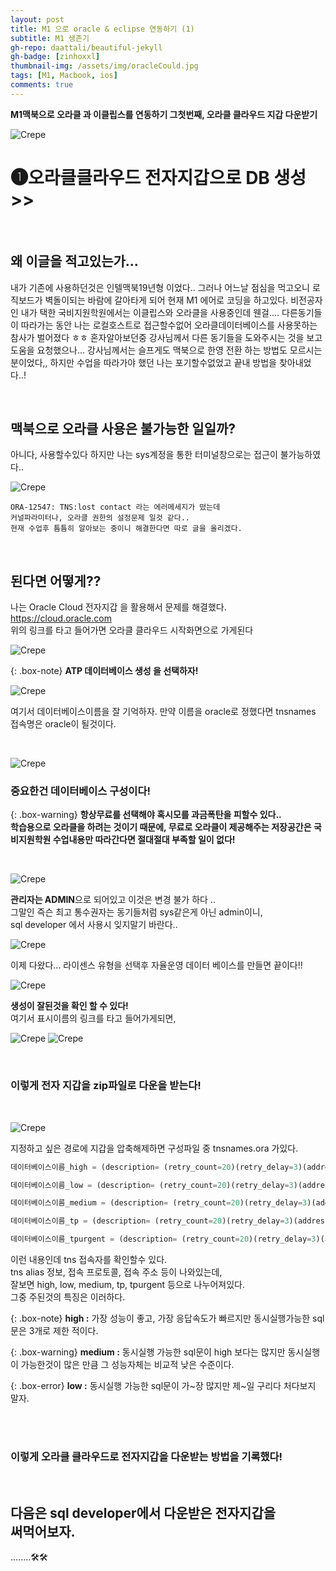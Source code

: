 ```yaml
---
layout: post
title: M1 으로 oracle & eclipse 연동하기 (1)
subtitle: M1 생존기
gh-repo: daattali/beautiful-jekyll
gh-badge: [zinhoxxl]
thumbnail-img: /assets/img/oracleCould.jpg
tags: [M1, Macbook, ios]
comments: true
---
```


**M1맥북으로 오라클 과 이클립스를 연동하기 그첫번째, 오라클 클라우드 지갑 다운받기**

![Crepe](https://media.vlpt.us/images/zinhoxxl/post/43d68fbc-244b-47e8-b7c6-d27c649a7276/Oracle_Cloud_4f8.jpeg)

# ❶오라클클라우드 전자지갑으로 DB 생성>> #

<BR>

## 왜 이글을 적고있는가... ##


내가 기존에 사용하던것은 인텔맥북19년형 이었다.. 그러나 어느날 점심을 먹고오니 로직보드가 벽돌이되는 바람에 갈아타게 되어 현재 M1 에어로 코딩을 하고있다.
비전공자인 내가 택한 국비지원학원에서는 이클립스와 오라클을 사용중인데
웬걸.... 다른동기들이 따라가는 동안 나는 로컬호스트로 접근할수없어 오라클데이터베이스를 사용못하는 참사가 벌어졌다 ㅎㅎ
혼자알아보던중 강사님께서 다른 동기들을 도와주시는 것을 보고 도움을 요청했으나... 강사님께서는 슬프게도 맥북으로 한영 전환 하는 방법도 모르시는 분이었다,,
하지만 수업을 따라가야 했던 나는 포기할수없었고 끝내 방법을 찾아내었다..!

<BR>

## 맥북으로 오라클 사용은 불가능한 일일까? ##

아니다, 사용할수있다 
하지만 나는 sys계정을 통한 터미널창으로는 접근이 불가능하였다..

![Crepe](https://media.vlpt.us/images/zinhoxxl/post/0fe26442-7623-41b9-8404-87ce521d805f/%E1%84%89%E1%85%B3%E1%84%8F%E1%85%B3%E1%84%85%E1%85%B5%E1%86%AB%E1%84%89%E1%85%A3%E1%86%BA%202021-12-08%20%E1%84%8B%E1%85%A9%E1%84%92%E1%85%AE%203.49.25.png)


~~~
ORA-12547: TNS:lost contact 라는 에러메세지가 떴는데
커널파라미터나, 오라클 권한의 설정문제 일것 같다..
현재 수업후 틈틈히 알아보는 중이니 해결한다면 따로 글을 올리겠다.
~~~
<BR>




## 된다면 어떻게?? ##

나는 Oracle Cloud 전자지갑 을 활용해서 문제를 해결했다.<br>
<a href="https://cloud.oracle.com">https://cloud.oracle.com</a><br>
위의 링크를 타고 들어가면 오라클 클라우드 시작화면으로 가게된다

![Crepe](https://media.vlpt.us/images/zinhoxxl/post/e0cdbe57-9969-4ae4-a17c-204d6c5476d2/%E1%84%89%E1%85%B3%E1%84%8F%E1%85%B3%E1%84%85%E1%85%B5%E1%86%AB%E1%84%89%E1%85%A3%E1%86%BA%202021-12-08%20%E1%84%8B%E1%85%A9%E1%84%92%E1%85%AE%204.17.04.png)

{: .box-note}
**ATP 데이터베이스 생성 을 선택하자!** 
<BR>

![Crepe](https://media.vlpt.us/images/zinhoxxl/post/157d1d59-55c1-497a-a0fe-da6fe010020b/%E1%84%89%E1%85%B3%E1%84%8F%E1%85%B3%E1%84%85%E1%85%B5%E1%86%AB%E1%84%89%E1%85%A3%E1%86%BA%202021-12-08%20%E1%84%8B%E1%85%A9%E1%84%92%E1%85%AE%204.25.51.png)

여기서 데이터베이스이름을 잘 기억하자.
만약 이름을 oracle로 정했다면 tnsnames 접속명은 oracle이 될것이다.

<BR>

![Crepe](https://media.vlpt.us/images/zinhoxxl/post/a7f6c9da-1d92-46a6-80d6-0672ecc0ad42/%E1%84%89%E1%85%B3%E1%84%8F%E1%85%B3%E1%84%85%E1%85%B5%E1%86%AB%E1%84%89%E1%85%A3%E1%86%BA%202021-12-08%20%E1%84%8B%E1%85%A9%E1%84%92%E1%85%AE%204.31.18.png)


### 중요한건 데이터베이스 구성이다!

{: .box-warning}
**항상무료를 선택해야 혹시모를 과금폭탄을 피할수 있다..<br>
학습용으로 오라클을 하려는 것이기 때문에, 무료로 오라클이 제공해주는 저장공간은 국비지원학원 수업내용만 따라간다면 절대절대 부족할 일이 없다!** 

<BR>

![Crepe](https://media.vlpt.us/images/zinhoxxl/post/8e6259fe-84f1-4be0-8cd4-d678128d910a/%E1%84%89%E1%85%B3%E1%84%8F%E1%85%B3%E1%84%85%E1%85%B5%E1%86%AB%E1%84%89%E1%85%A3%E1%86%BA%202021-12-08%20%E1%84%8B%E1%85%A9%E1%84%92%E1%85%AE%204.38.50.png)

**관리자는 ADMIN**으로 되어있고 이것은 변경 불가 하다 ..<br>
그말인 즉슨 최고 통수권자는 동기들처럼 sys같은게 아닌 admin이니,<br>
sql developer 에서 사용시 잊지말기 바란다..

![Crepe](https://media.vlpt.us/images/zinhoxxl/post/4aa6cf48-4f21-4953-9c3e-3b9e4790d965/%E1%84%89%E1%85%B3%E1%84%8F%E1%85%B3%E1%84%85%E1%85%B5%E1%86%AB%E1%84%89%E1%85%A3%E1%86%BA%202021-12-08%20%E1%84%8B%E1%85%A9%E1%84%92%E1%85%AE%204.45.42.png)

이제 다왔다... 라이센스 유형을 선택후 자율운영 데이터 베이스를 만들면 끝이다!!

![Crepe](https://media.vlpt.us/images/zinhoxxl/post/b7206a40-7a74-4c34-be23-00b7b35ccab3/%E1%84%89%E1%85%B3%E1%84%8F%E1%85%B3%E1%84%85%E1%85%B5%E1%86%AB%E1%84%89%E1%85%A3%E1%86%BA%202021-12-08%20%E1%84%8B%E1%85%A9%E1%84%92%E1%85%AE%204.55.43.png)

**생성이 잘된것을 확인 할 수 있다!**<br>
여기서 표시이름의 링크를 타고 들어가게되면,
<br>

![Crepe](https://media.vlpt.us/images/zinhoxxl/post/ff13d6a6-7ed9-4bdd-9aac-92cee8d4665e/%E1%84%89%E1%85%B3%E1%84%8F%E1%85%B3%E1%84%85%E1%85%B5%E1%86%AB%E1%84%89%E1%85%A3%E1%86%BA%202021-12-08%20%E1%84%8B%E1%85%A9%E1%84%92%E1%85%AE%205.00.24.png)
![Crepe](https://media.vlpt.us/images/zinhoxxl/post/82c84789-3581-4dc3-82ca-80b846219d9f/%E1%84%89%E1%85%B3%E1%84%8F%E1%85%B3%E1%84%85%E1%85%B5%E1%86%AB%E1%84%89%E1%85%A3%E1%86%BA%202021-12-08%20%E1%84%8B%E1%85%A9%E1%84%92%E1%85%AE%205.02.04.png)

<br>


### 이렇게 전자 지갑을 zip파일로 다운을 받는다! ###

<br>

![Crepe](https://media.vlpt.us/images/zinhoxxl/post/31ab3e5a-a79b-4805-801e-fea7a2c60fac/%E1%84%89%E1%85%B3%E1%84%8F%E1%85%B3%E1%84%85%E1%85%B5%E1%86%AB%E1%84%89%E1%85%A3%E1%86%BA%202021-12-08%20%E1%84%8B%E1%85%A9%E1%84%92%E1%85%AE%205.06.09.png)

지정하고 싶은 경로에 지갑을 압축해제하면 구성파일 중 tnsnames.ora 가있다.

```javascript
데이터베이스이름_high = (description= (retry_count=20)(retry_delay=3)(address=(protocol=tcps)(port=1522)(host=adb.ap-seoul-1.oraclecloud.com))(connect_data=(service_name=g6e308e91853fd3_데이터베이스이름_high.adb.oraclecloud.com))(security=(ssl_server_cert_dn="CN=adb.ap-seoul-1.oraclecloud.com, OU=Oracle ADB SEOUL, O=Oracle Corporation, L=Redwood City, ST=California, C=US")))

데이터베이스이름_low = (description= (retry_count=20)(retry_delay=3)(address=(protocol=tcps)(port=1522)(host=adb.ap-seoul-1.oraclecloud.com))(connect_data=(service_name=g6e308e91853fd3_데이터베이스이름_low.adb.oraclecloud.com))(security=(ssl_server_cert_dn="CN=adb.ap-seoul-1.oraclecloud.com, OU=Oracle ADB SEOUL, O=Oracle Corporation, L=Redwood City, ST=California, C=US")))

데이터베이스이름_medium = (description= (retry_count=20)(retry_delay=3)(address=(protocol=tcps)(port=1522)(host=adb.ap-seoul-1.oraclecloud.com))(connect_data=(service_name=g6e308e91853fd3_데이터베이스이름_medium.adb.oraclecloud.com))(security=(ssl_server_cert_dn="CN=adb.ap-seoul-1.oraclecloud.com, OU=Oracle ADB SEOUL, O=Oracle Corporation, L=Redwood City, ST=California, C=US")))

데이터베이스이름_tp = (description= (retry_count=20)(retry_delay=3)(address=(protocol=tcps)(port=1522)(host=adb.ap-seoul-1.oraclecloud.com))(connect_data=(service_name=g6e308e91853fd3_데이터베이스이름_tp.adb.oraclecloud.com))(security=(ssl_server_cert_dn="CN=adb.ap-seoul-1.oraclecloud.com, OU=Oracle ADB SEOUL, O=Oracle Corporation, L=Redwood City, ST=California, C=US")))

데이터베이스이름_tpurgent = (description= (retry_count=20)(retry_delay=3)(address=(protocol=tcps)(port=1522)(host=adb.ap-seoul-1.oraclecloud.com))(connect_data=(service_name=g6e308e91853fd3_데이터베이스이름_tpurgent.adb.oraclecloud.com))(security=(ssl_server_cert_dn="CN=adb.ap-seoul-1.oraclecloud.com, OU=Oracle ADB SEOUL, O=Oracle Corporation, L=Redwood City, ST=California, C=US")))
```

이런 내용인데 tns 접속자를 확인할수 있다.<br>
tns alias 정보, 접속 프로토콜, 접속 주소 등이 나와있는데,<br>
잘보면 high, low, medium, tp, tpurgent 등으로 나누어져있다.<br>
그중 주된것의 특징은 이러하다.

{: .box-note}
**high :** 가장 성능이 좋고, 가장 응답속도가 빠르지만 동시실행가능한 sql문은 3개로 제한 적이다.


{: .box-warning}
**medium :** 동시실행 가능한 sql문이 high 보다는 많지만 동시실행이 가능한것이 많은 만큼 그 성능자체는 비교적 낮은 수준이다.


{: .box-error}
**low :** 동시실행 가능한 sql문이 가~장 많지만 제~일 구리다 처다보지 말자.

<Br>


<Br>

### 이렇게 오라클 클라우드로 전자지갑을 다운받는 방법을 기록했다! ###

<Br>

## 다음은 sql developer에서 다운받은 전자지갑을<br> 써먹어보자. ## 
........🛠🛠